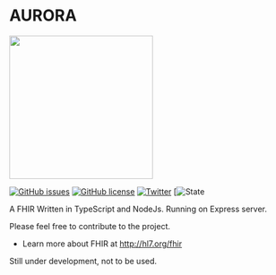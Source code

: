 # AURORA

<img src="https://cdn-icons-png.flaticon.com/512/6236/6236292.png" height="256" />

[![GitHub issues](https://img.shields.io/github/issues/rukshn/aurora)](https://github.com/rukshn/aurora/issues)
[![GitHub license](https://img.shields.io/github/license/rukshn/aurora)](https://github.com/rukshn/aurora/blob/main/LICENSE)
[![Twitter](https://img.shields.io/twitter/url?style=social)](https://twitter.com/justruky)
[![State](https://img.shields.io/badge/state-pre%20alpha-red)

A FHIR Written in TypeScript and NodeJs. Running on Express server.

Please feel free to contribute to the project. 

* Learn more about FHIR at http://hl7.org/fhir

Still under development, not to be used. 

